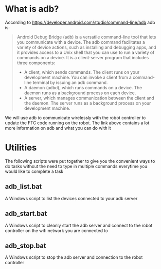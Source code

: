 # What is adb? 
According to https://developer.android.com/studio/command-line/adb adb is:

> Android Debug Bridge (adb) is a versatile command-line tool that lets you communicate with a device. The adb command facilitates a variety of device actions, such as installing and debugging apps, and it provides access to a Unix shell that you can use to run a variety of commands on a device. It is a client-server program that includes three components:
>
> * A client, which sends commands. The client runs on your development machine. You can invoke a client from a command-line terminal by issuing an adb command.
> * A daemon (adbd), which runs commands on a device. The daemon runs as a background process on each device.
> * A server, which manages communication between the client and the daemon. The server runs as a background process on your development machine.

We will use adb to communicate wirelessly with the robot controller to update the FTC code running on the robot. The link above contains a lot more information on adb and what you can do with it

# Utilities
The following scripts were put together to give you the convenient ways to do tasks without the need to type in multiple commands everytime you would like to complete a task

## adb_list.bat
A Windows script to list the devices connected to your adb server

## adb_start.bat
A Windows script to cleanly start the adb server and connect to the robot controller on the wifi network you are connected to

## adb_stop.bat
A Windows script to stop the adb server and connection to the robot controller
